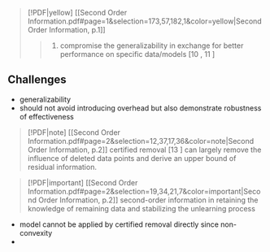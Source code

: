 > [!PDF|yellow] [[Second Order Information.pdf#page=1&selection=173,57,182,1&color=yellow|Second Order Information, p.1]]
> >  1) compromise the generalizability in exchange for better performance on specific data/models [10 , 11 ]

## Challenges
- generalizability
-  should not avoid introducing overhead but also demonstrate robustness of effectiveness
> [!PDF|note] [[Second Order Information.pdf#page=2&selection=12,37,17,36&color=note|Second Order Information, p.2]]
>  certified removal [13 ] can largely remove the influence of deleted data points and derive an upper bound of residual information.

> [!PDF|important] [[Second Order Information.pdf#page=2&selection=19,34,21,7&color=important|Second Order Information, p.2]]
> second-order information in retaining the knowledge of remaining data and stabilizing the unlearning process

- model cannot be applied by certified removal directly since non-convexity
- 